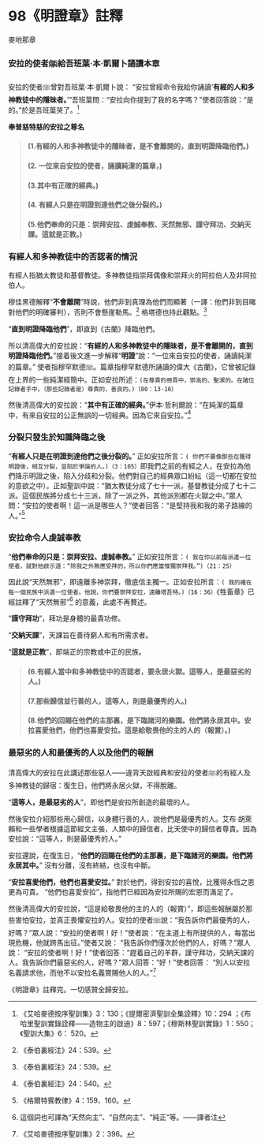 # 98《明證章》註釋

麥地那章

### 安拉的使者ﷺ給吾班葉·本·凱爾卜誦讀本章

安拉的使者ﷺ曾對吾班葉·本·凱爾卜說： “安拉曾經命令我給你誦讀‘**有經的人和多神教徒中的隱昧者。**’”吾班葉問：“安拉向你提到了我的名字嗎？”使者回答說：“是的。”於是吾班葉哭了。[^1]

**奉普慈特慈的安拉之尊名**

> #### (1.有經的人和多神教徒中的隱昧者，是不會離開的，直到明證降臨他們。)
> #### (2. 一位來自安拉的使者，誦讀純潔的篇章，)
> #### (3.其中有正確的經典。)
> #### (4. 有經人只是在明證到達他們之後分裂的。)
> #### (5.他們奉命的只是：崇拜安拉、虔誠奉教、天然無邪、謹守拜功、交納天課。這就是正教。)

### 有經人和多神教徒中的否認者的情況

有經人指猶太教徒和基督教徒。多神教徒指崇拜偶像和崇拜火的阿拉伯人及非阿拉伯人。

穆佳黑德解釋“**不會離開**”時說，他們非到真理為他們而顯著（一譯：他們非到目睹對他們的明確審判），否則不會懸崖勒馬。[^2] 格塔德也持此觀點。[^3] 

“**直到明證降臨他們**”，即直到《古蘭》降臨他們。

所以清高偉大的安拉說：“**有經的人和多神教徒中的隱昧者，是不會離開的，直到明證降臨他們。**”接着後文進一步解釋“**明證**”說：“一位來自安拉的使者，誦讀純潔的篇章。” 使者指穆罕默德ﷺ。篇章指穆罕默德所誦讀的偉大《古蘭》，它曾被記錄在上界的一些純潔經簡中。正如安拉所述：`(在尊貴的冊頁中，崇高的、聖潔的。在諸位記錄者手中。（那些記錄者是）尊貴的，善良的。)（80：13-16）`

[^1]:《艾哈麥德按序聖訓集》3：130；《提爾密濟聖訓全集詮釋》10：294 ；《布哈里聖訓實錄詮釋——造物主的啟迪》8：597；《穆斯林聖訓實錄》1：550；《聖訓大集》6： 520。

[^2]:《泰伯裏經注》24：539。

[^3]:《泰伯裏經注》24：539。

然後清高偉大的安拉說：“**其中有正確的經典。**”伊本·哲利爾說：“在純潔的篇章中，有來自安拉的公正無誤的一切經典。因為它來自安拉。”[^4]

### 分裂只發生於知識降臨之後

“**有經人只是在明證到達他們之後分裂的。**” 正如安拉所言：`( 你們不要像那些在獲得明證後，相互分裂，並陷於爭論的人。)（3：105）`即我們之前的有經之人，在安拉為他們降示明證之後，陷入分歧和分裂。他們對自己的經典眾口紛紜（這一切都在安拉的意欲之中）。正如聖訓中說：“猶太教徒分成了七十一派，基督教徒分成了七十二派。這個民族將分成七十三派，除了一派之外，其他派別都在火獄之中。”眾人問：“安拉的使者啊！這一派是哪些人？”使者回答：“是堅持我和我的弟子路線的人。”[^5]

### 安拉命令人虔誠奉教

“**他們奉命的只是：崇拜安拉、虔誠奉教。**” 正如安拉所言：`( 我在你以前每派遣一位使者，就對他啟示道：“除我之外無應受拜的，所以你們應當惟獨崇拜我。”)（21：25）`

因此說“天然無邪”，即遠離多神崇拜，徹底信主獨一。正如安拉所言：`( 我的確在每一個民族中派遣一位使者。他說，你們要崇拜安拉，遠離塔吾特。)（16：36）`《牲畜章》已經註釋了“天然無邪”[^6] 的意義，此處不再贅述。

“**謹守拜功**”，拜功是身體的最貴功修。

“**交納天課**”，天課旨在善待窮人和有所需求者。

“**這就是正教**”，即端正的宗教或中正的民族。

> #### (6.有經人當中和多神教徒中的否認者，要永居火獄。這等人，是最惡劣的人。)
> #### (7.那些歸信並行善的人，這等人，則是最優秀的人。)
> #### (8.他們的回賜在他們的主那裏，是下臨諸河的樂園。他們將永居其中。安拉喜愛他們，他們也喜愛安拉。這是給敬畏他的主的人的（報賞）。)

[^4]:《泰伯裏經注》24：540。

[^5]:《格爾特賓教律》4：159、160。

[^6]:這個詞也可譯為“天然向主”、“自然向主”、“純正”等。——譯者注 

[^7]:《艾哈麥德按序聖訓集》2：396。

### 最惡劣的人和最優秀的人以及他們的報酬

清高偉大的安拉在此講述那些惡人——違背天啟經典和安拉的使者ﷺ的有經人及多神教徒的歸宿：復生日，他們將永居火獄，不得脫離。

“**這等人，是最惡劣的人**”，即他們是安拉所創造的最壞的人。

然後安拉介紹那些用心歸信，以身體行善的人，說他們是最優秀的人。艾布·胡萊賴和一些學者根據這節經文主張，人類中的歸信者，比天使中的歸信者尊貴。因為安拉說：“這等人，則是最優秀的人。”

安拉還說，在復生日，“**他們的回賜在他們的主那裏，是下臨諸河的樂園。他們將永居其中。**” 沒有分離，沒有終結，也沒有中斷。

“**安拉喜愛他們，他們也喜愛安拉。**” 對於他們，得到安拉的喜悅，比獲得永恆之恩更為可貴。 “他們也喜愛安拉”，指他們已經因為安拉所賜的宏恩而滿足了。

然後清高偉大的安拉說，“這是給敬畏他的主的人的（報賞）”，即這些報酬屬於那些害怕安拉，並真正畏懼安拉的人。安拉的使者ﷺ說：“我告訴你們最優秀的人，好嗎？”眾人說：“安拉的使者啊！好！”使者說：“在主道上有所提供的人，每當出現危機，他就跨馬出征。”使者又說： “我告訴你們僅次於他們的人，好嗎？”眾人說： “安拉的使者啊！好！”使者回答：“趕着自己的羊群，謹守拜功，交納天課的人。我告訴你們最惡劣的人，好嗎？”眾人回答：“好！”使者回答： “別人以安拉名義請求他，而他不以安拉名義賞賜他人的人。”[^7]

《明證章》註釋完。一切感贊全歸安拉。




